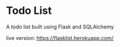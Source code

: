 # Todo List

A todo list built using Flask and SQLAlchemy

live version: https://flasklist.herokuapp.com/
